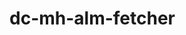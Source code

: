 <!--
SPDX-FileCopyrightText: 2024 grow platform GmbH

SPDX-License-Identifier: MIT
-->

# dc-mh-alm-fetcher

```{include} dc-mh-alm-fetcher.txt
```
